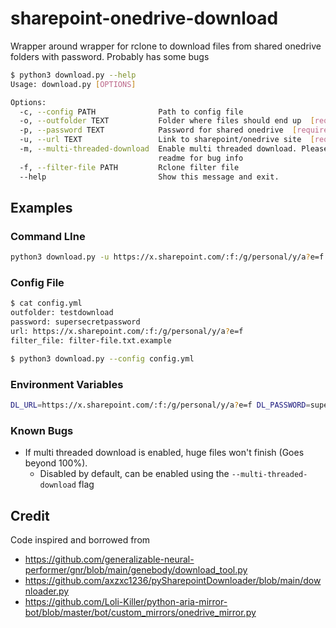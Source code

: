 # sharepoint-onedrive-download

Wrapper around wrapper for rclone to download files from shared onedrive folders with password.
Probably has some bugs

```sh
$ python3 download.py --help
Usage: download.py [OPTIONS]

Options:
  -c, --config PATH              Path to config file
  -o, --outfolder TEXT           Folder where files should end up  [required]
  -p, --password TEXT            Password for shared onedrive  [required]
  -u, --url TEXT                 Link to sharepoint/onedrive site  [required]
  -m, --multi-threaded-download  Enable multi threaded download. Please see
                                 readme for bug info
  -f, --filter-file PATH         Rclone filter file
  --help                         Show this message and exit.
```

## Examples

### Command LIne

```sh
python3 download.py -u https://x.sharepoint.com/:f:/g/personal/y/a?e=f -p supersecretpassword -o testdownload
```

### Config File

```sh
$ cat config.yml
outfolder: testdownload
password: supersecretpassword
url: https://x.sharepoint.com/:f:/g/personal/y/a?e=f
filter_file: filter-file.txt.example

$ python3 download.py --config config.yml
```

### Environment Variables

```sh
DL_URL=https://x.sharepoint.com/:f:/g/personal/y/a?e=f DL_PASSWORD=supersecretpassword DL_OUTFOLDER=testdownload python3 download.py
```

### Known Bugs

* If multi threaded download is enabled, huge files won't finish (Goes beyond 100%).
  * Disabled by default, can be enabled using the `--multi-threaded-download` flag

## Credit

Code inspired and borrowed from

* https://github.com/generalizable-neural-performer/gnr/blob/main/genebody/download_tool.py
* https://github.com/axzxc1236/pySharepointDownloader/blob/main/downloader.py
* https://github.com/Loli-Killer/python-aria-mirror-bot/blob/master/bot/custom_mirrors/onedrive_mirror.py
